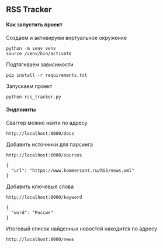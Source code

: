 ## RSS Tracker

#### Как запустить проект

Создаем и активируем виртуальное окружение

```
python -m venv venv
source /venv/bin/activate
```

Подтягиваем зависимости

```
pip install -r requirements.txt
```


Запускаем проект

```
python rss_tracker.py
```


#### Эндпоинты

Сваггер можно найти по адресу 

```
http://localhost:8000/docs
```

Добавить источники для парсинга
```
http://localhost:8000/sources
```

```
{
  "url": "https://www.kommersant.ru/RSS/news.xml"
}
```

Добавить ключевые слова
```
http://localhost:8000/keyword
```

```
{
  "word": "Россия"
}
```

Итоговый список найденных новостей находится по адресу
```
http://localhost:8000/news
```